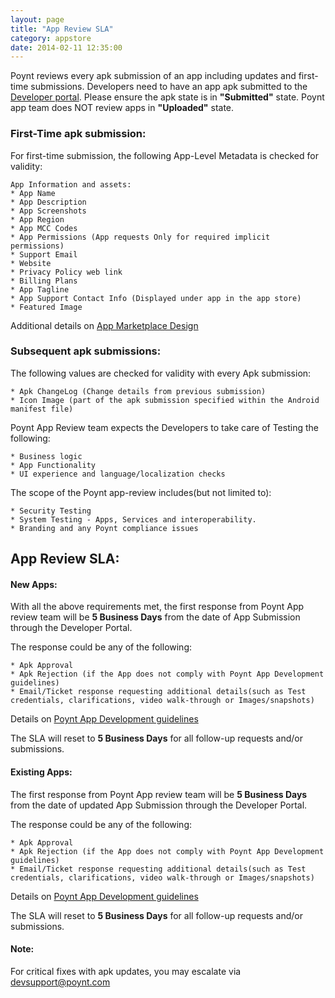 ```yaml
---
layout: page
title: "App Review SLA"
category: appstore
date: 2014-02-11 12:35:00
---
```


Poynt reviews every apk submission of an app including updates and first-time submissions.
Developers need to have an app apk submitted to the [Developer portal](https://poynt.net/mc/#/developer/dashboard).
Please ensure the apk state is in **"Submitted"** state. Poynt app team does NOT review apps in **"Uploaded"** state.

### First-Time apk submission:
For first-time submission, the following App-Level Metadata is checked for validity:
```
App Information and assets:
* App Name
* App Description
* App Screenshots
* App Region
* App MCC Codes
* App Permissions (App requests Only for required implicit permissions)
* Support Email
* Website
* Privacy Policy web link
* Billing Plans
* App Tagline
* App Support Contact Info (Displayed under app in the app store)
* Featured Image
```
Additional details on [App Marketplace Design](https://d85ecz8votkqa.cloudfront.net/documents/ghost/App_Marketplace_Design.pdf)

### Subsequent apk submissions:

The following values are checked for validity with every Apk submission:

```
* Apk ChangeLog (Change details from previous submission)
* Icon Image (part of the apk submission specified within the Android manifest file)
```

Poynt App Review team expects the Developers to take care of Testing the following:

```
* Business logic
* App Functionality
* UI experience and language/localization checks
```

The scope of the Poynt app-review includes(but not limited to):

```
* Security Testing
* System Testing - Apps, Services and interoperability.
* Branding and any Poynt compliance issues
```

## App Review SLA:

#### New Apps:

With all the above requirements met, the first response from Poynt App review team will be **5 Business Days** from the date of App Submission through the Developer Portal.

The response could be any of the following:

```
* Apk Approval
* Apk Rejection (if the App does not comply with Poynt App Development guidelines)
* Email/Ticket response requesting additional details(such as Test credentials, clarifications, video walk-through or Images/snapshots)
```

Details on [Poynt App Development guidelines](app-development-guidelines.html)

The SLA will reset to **5 Business Days** for all follow-up requests and/or submissions.


#### Existing Apps:

The first response from Poynt App review team will be **5 Business Days** from the date of updated App Submission through the Developer Portal.

The response could be any of the following:

```
* Apk Approval
* Apk Rejection (if the App does not comply with Poynt App Development guidelines)
* Email/Ticket response requesting additional details(such as Test credentials, clarifications, video walk-through or Images/snapshots)
```

Details on [Poynt App Development guidelines](app-development-guidelines.html)

The SLA will reset to **5 Business Days** for all follow-up requests and/or submissions.


#### **Note**:
For critical fixes with apk updates, you may escalate via [devsupport@poynt.com]()
